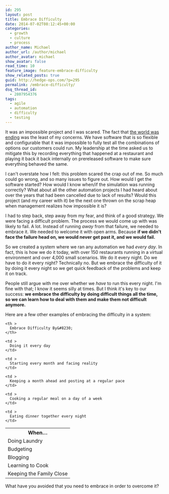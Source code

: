 ```yaml
---
id: 295
layout: post
title: Embrace Difficulty
date: 2014-07-02T08:12:45+00:00
categories:
  - growth
  - culture
  - process
author_name: Michael
author_url: /author/michael
author_avatar: michael
show_avatar: false
read_time: 10
feature_image: feature-embrace-difficulty 
show_related_posts: true 
guid: http://hedge-ops.com/?p=295
permalink: /embrace-difficulty/
dsq_thread_id:
  - 2807954376
tags:
  - agile
  - automation
  - difficulty
  - testing
---
```

It was an impossible project and I was scared. The fact that [the world was ending](/christmas-with-russians/) was the least of my concerns. We have software that is so flexible and configurable that it was impossible to fully test all the combinations of options our customers could run. My leadership at the time asked us to mitigate this by recording everything that happened at a restaurant and playing it back it back internally on prereleased software to make sure everything behaved the same.

I can't overstate how I felt: this problem scared the crap out of me. So much could go wrong, and so many issues to figure out. How would I get the software started? How would I know when/if the simulation was running correctly? What about all the other automation projects I had heard about over the years that had been cancelled due to lack of results? Would this project (and my career with it) be the next one thrown on the scrap heap when management realizes how impossible it is?<!--more-->

I had to step back, step away from my fear, and think of a good strategy. We were facing a difficult problem. The process we would come up with was likely to fail. A lot. Instead of running _away_ from that failure, we needed to embrace it. We needed to welcome it with open arms. Because **if we didn't face the failure head on, we would never get past it, and we would fail.**

So we created a system where we ran any automation we had _every day_. In fact, this is how we do it today, with over 150 restaurants running in a virtual environment and over 4,000 small scenarios. We do it every night. Do we have to do it every night? Technically no. But we embrace the difficulty of it by doing it every night so we get quick feedback of the problems and keep it on track.

People still argue with me over whether we _have_ to run this every night. I'm fine with that; I know it seems silly at times. But I think it's key to our success: **we embrace the difficulty by doing difficult things all the time, so we can learn how to deal with them and make them not difficult anymore.**

Here are a few other examples of embracing the difficulty in a system:
  
<table border="0">
  <tr>
    <th >
      When&#8230;
    </th>
    
    <th >
      Embrace Difficulty By&#8230;
    </th>
  </tr>
  
  <tr>
    <td >
      Doing Laundry
    </td>
    
    <td >
      Doing it every day
    </td>
  </tr>
  
  <tr>
    <td >
      Budgeting
    </td>
    
    <td >
      Starting every month and facing reality
    </td>
  </tr>
  
  <tr>
    <td >
      Blogging
    </td>
    
    <td >
      Keeping a month ahead and posting at a regular pace
    </td>
  </tr>
  
  <tr>
    <td >
      Learning to Cook
    </td>
    
    <td >
      Cooking a regular meal on a day of a week
    </td>
  </tr>
  
  <tr>
    <td >
      Keeping the Family Close
    </td>
    
    <td >
      Eating dinner together every night
    </td>
  </tr>
</table>

What have you avoided that you need to embrace in order to overcome it?